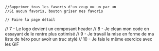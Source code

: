 <!-- //* 1 - Quand je fais une recherche et que je clique sur search la list de héro se met en jour -->
<!-- //* 1- il faut cliquer 2 fois sur search pour avoir le résultat -->
<!-- //* 2- si la barre de recherche est vide le loading reste affiché, reste n'apparait, si héro n'existe pas, la list re-apparait -->
<!-- //* 3- il faut taper le nom exact pour avoir le résultat (à améliorer) -->
<!-- //* 4- Le useeffect s'active dès qu'on tape, rajouter un petit temps après avoir taper -->
<!-- //* 5- Si rien de taper quand on clique sur search => revenir à la liste de base, si pas de héro avoir un bouton pou revenir sur la liste de base -->

<!-- // 2- Quand je tape dans la barre de recherche ma liste de hero se met à jour automatiquement après (2sc ?) sans taper -->
<!-- // 2.1 - Si pas de résultat j'affiche un composant no result -->

<!-- //* - Quand je clique sur une fiche de héro j'affiche les détails de ce héro dans une autre page -->
<!-- //Où dois mettre le link dans le composant HeroList ou HeroItem ? -->

<!-- //* 4 - J'ajoute un bouton next sur ma page home qui me permet de voir la prochaine liste de hero -->
<!-- //* Le bouton back à 20 de retard sur le premier click, quand on est au début de la list si on clique sur back ça devrait pas refresh -->

<!-- //* - J'ajoute des hero en favoris -->
<!-- //* 6 - J'ai une page de mes héros favoris -->

    //Supprimer tous les favoris d'un coup ou un par un
    //Si aucun favoris, bouton griser mes favoris

    // Faire la page détail

// 7 - Le logo devient un composant header
// 8 - Je clean mon code en essayant de le rentre plus optimisé
// 9 - Je travail la mise en forme de ma liste de héro pour avoir un truc stylé
// 10 - Je fais le même exercice avec les GIF
